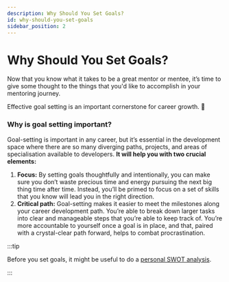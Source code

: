 ```yaml
---
description: Why Should You Set Goals?
id: why-should-you-set-goals
sidebar_position: 2
---
```


# Why Should You Set Goals?

Now that you know what it takes to be a great mentor or mentee, it’s time to give some thought to the things that you'd like to accomplish in your mentoring journey.

Effective goal setting is an important cornerstone for career growth. 🎯



### Why is goal setting important?

Goal-setting is important in any career, but it’s essential in the development space where there are so many diverging paths, projects, and areas of specialisation available to developers. **It will help you with two crucial elements:**

1. **Focus:** By setting goals thoughtfully and intentionally, you can make sure you don’t waste precious time and energy pursuing the next big thing time after time. Instead, you’ll be primed to focus on a set of skills that you know will lead you in the right direction.
2. **Critical path:** Goal-setting makes it easier to meet the milestones along your career development path. You’re able to break down larger tasks into clear and manageable steps that you’re able to keep track of. You’re more accountable to yourself once a goal is in place, and that, paired with a crystal-clear path forward, helps to combat procrastination.



<!-- Commenting this out as it's not compatible with the docusarus set up. Needs to be rebuilt -->

<!-- Here is a [cool video](https://www.youtube.com/watch?v=zESeeaFDVSw\&vl=en) and [<mark style="color:blue;">another</mark> <mark style="color:purple;"></mark> <mark style="color:blue;">one</mark>](https://www.ted.com/talks/tim\_ferriss\_why\_you\_should\_define\_your\_fears\_instead\_of\_your\_goals#t-336770) to get your goal-setting juices flowing! -->


:::tip

Before you set goals, it might be useful to do a [personal SWOT analysis](personal-swot-analysis.md).

:::
